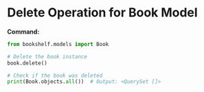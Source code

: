 # Delete Operation for Book Model

**Command:**
```python
from bookshelf.models import Book

# Delete the book instance
book.delete()

# Check if the book was deleted
print(Book.objects.all())  # Output: <QuerySet []>

